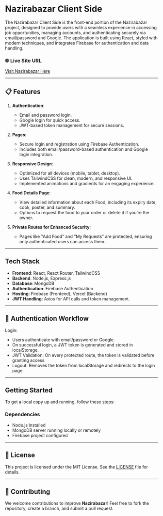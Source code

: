 # Nazirabazar Client Side 

The Nazirabazar Client Side is the front-end portion of the Nazirabazar project, designed to provide users with a seamless experience in accessing job opportunities, managing accounts, and authenticating securely via email/password and Google. The application is built using React, styled with modern techniques, and integrates Firebase for authentication and data handling.

### 🌐 **Live Site URL**
[Visit Nazirabazar Here](https://job-portal-for-goribs.web.app/)

---

## 📋 **Features**
1. **Authentication**:
    - Email and password login.
    - Google login for quick access.
    - JWT-based token management for secure sessions.

2. **Pages**:
   - Secure login and registration using Firebase Authentication.
   - Includes both email/password-based authentication and Google login integration.

3. **Responsive Design**:
   - Optimized for all devices (mobile, tablet, desktop).
   - Uses TailwindCSS for clean, modern, and responsive UI.
   - Implemented animations and gradients for an engaging experience.

4. **Food Details Page**:
   - View detailed information about each Food, including its expiry date, cook, poster, and summary.
   - Options to request the food to your order or delete it if you’re the owner.

5. **Private Routes for Enhanced Security**:
   - Pages like "Add Food" and "My Requests" are protected, ensuring only authenticated users can access them.

---

##  **Tech Stack**
- **Frontend**: React, React Router, TailwindCSS
- **Backend**: Node.js, Express.js
- **Database**: MongoDB
- **Authentication**: Firebase Authentication
- **Hosting**: Firebase (Frontend), Vercel (Backend)
- **JWT Handling**: Axios for API calls and token management.

---
## 🔐 Authentication Workflow
Login:

- Users authenticate with email/password or Google.
- On successful login, a JWT token is generated and stored in localStorage.
- JWT Validation: On every protected route, the token is validated before granting access.
- Logout: Removes the token from localStorage and redirects to the login page.

---
##  **Getting Started**
To get a local copy up and running, follow these steps:

### Dependencies
- Node.js installed
- MongoDB server running locally or remotely
- Firebase project configured

---

## 📝 **License**
This project is licensed under the MIT License. See the [LICENSE](LICENSE) file for details.

---

## 🤝 **Contributing**
We welcome contributions to improve **Nazirabazar**! Feel free to fork the repository, create a branch, and submit a pull request.